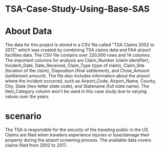 # TSA-Case-Study-Using-Base-SAS

# About Data
The data for this project is stored in a CSV file called "TSA Claims 2002 to 2017," which was created by combining TSA claims data and FAA airport facilities data. The CSV file contains over 220,000 rows and 14 columns. The important columns for analysis are Claim_Number (claim identifier), Incident_Date, Date_Received, Claim_Type (type of claim), Claim_Site (location of the claim), Disposition (final settlement), and Close_Amount (settlement amount). The file also includes information about the airport where the incident occurred, such as Airport_Code, Airport_Name, County, City, State (two-letter state code), and Statename (full state name). The Item_Category column won't be used in this case study due to varying values over the years.

# scenario
The TSA is responsible for the security of the traveling public in the US. Claims are filed when travelers experience injuries or lose/damage their property during the airport screening process. The available data covers claims filed from 2002 to 2017.



 
